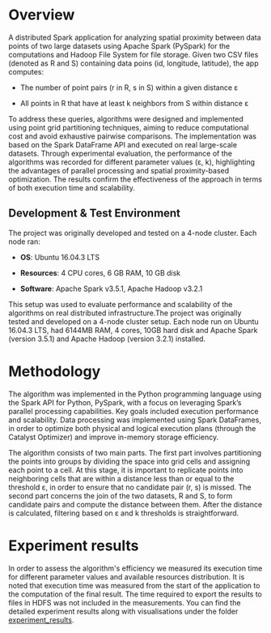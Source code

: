 # Overview
A distributed Spark application for analyzing spatial proximity between data points of two large datasets using Apache Spark (PySpark) for the computations and Hadoop File System for file storage. Given two CSV files (denoted as R and S) containing data poins (id, longitude, latitude), the app computes:

* The number of point pairs (r in R, s in S) within a given distance ε

* All points in R that have at least k neighbors from S within distance ε

To address these queries, algorithms were designed and implemented using point grid partitioning techniques, aiming to reduce computational cost and avoid exhaustive pairwise comparisons. The implementation was based on the Spark DataFrame API and executed on real large-scale datasets. Through experimental evaluation, the performance of the algorithms was recorded for different parameter values (ε, k), highlighting the advantages of parallel processing and spatial proximity-based optimization. The results confirm the effectiveness of the approach in terms of both execution time and scalability.

## Development & Test Environment
The project was originally developed and tested on a 4-node cluster. Each node ran:

* **OS**: Ubuntu 16.04.3 LTS

* **Resources**: 4 CPU cores, 6 GB RAM, 10 GB disk

* **Software**: Apache Spark v3.5.1, Apache Hadoop v3.2.1

This setup was used to evaluate performance and scalability of the algorithms on real distributed infrastructure.The project was originally tested and developed on a 4-node cluster setup. Each node run on Ubuntu 16.04.3 LTS, had 6144ΜΒ RAM, 4 cores, 10GB hard disk and Apache Spark (version 3.5.1) and Apache Hadoop (version 3.2.1) installed.

# Methodology
The algorithm was implemented in the Python programming language using the Spark API for Python, PySpark, with a focus on leveraging Spark’s parallel processing capabilities. Key goals included execution performance and scalability. Data processing was implemented using Spark DataFrames, in order to optimize both physical and logical execution plans (through the Catalyst Optimizer) and improve in-memory storage efficiency.

The algorithm consists of two main parts. The first part involves partitioning the points into groups by dividing the space into grid cells and assigning each point to a cell. At this stage, it is important to replicate points into neighboring cells that are within a distance less than or equal to the threshold ε, in order to ensure that no candidate pair (r, s) is missed. The second part concerns the join of the two datasets, R and S, to form candidate pairs and compute the distance between them. After the distance is calculated, filtering based on ε and k thresholds is straightforward.

# Experiment results
In order to assess the algorithm's efficiency we measured its execution time for different parameter values and available resources distribution. It is noted that execution time was measured from the start of the application to the computation of the final result. The time required to export the results to files in HDFS was not included in the measurements. You can find the detailed experiment results along with visualisations under the folder [experiment_results](experiment_results).

